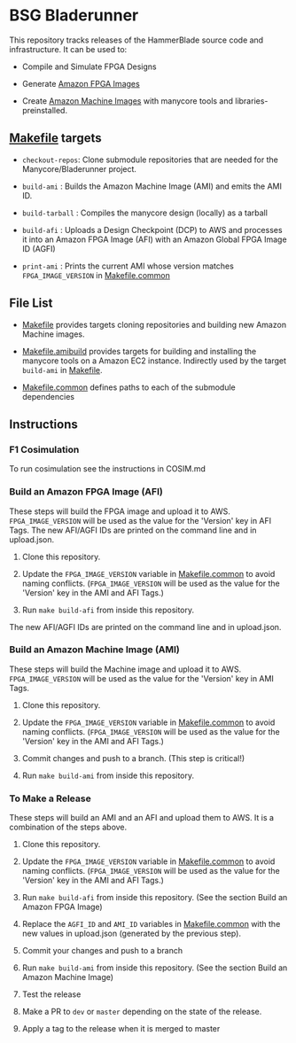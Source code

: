 # BSG Bladerunner

This repository tracks releases of the HammerBlade source code and
infrastructure. It can be used to:

* Compile and Simulate FPGA Designs

* Generate [Amazon FPGA Images](https://aws.amazon.com/ec2/instance-types/f1/)

* Create [Amazon Machine
  Images](https://docs.aws.amazon.com/AWSEC2/latest/UserGuide/AMIs.html) with
  manycore tools and libraries-preinstalled.

## [Makefile](Makefile) targets

* `checkout-repos`: Clone submodule repositories that are needed for the
  Manycore/Bladerunner project.

* `build-ami` : Builds the Amazon Machine Image (AMI) and emits the AMI ID.

* `build-tarball` : Compiles the manycore design (locally) as a tarball

* `build-afi` : Uploads a Design Checkpoint (DCP) to AWS and processes it into
  an Amazon FPGA Image (AFI) with an Amazon Global FPGA Image ID (AGFI)

* `print-ami` : Prints the current AMI whose version matches `FPGA_IMAGE_VERSION`
  in [Makefile.common](Makefile.common)

## File List

* [Makefile](Makefile) provides targets cloning repositories and building new
Amazon Machine images.

* [Makefile.amibuild](Makefile.amibuild) provides targets for building and
installing the manycore tools on a Amazon EC2 instance. Indirectly used by the
target `build-ami` in [Makefile](Makefile).

* [Makefile.common](Makefile.common) defines paths to each of the submodule
dependencies

## Instructions

### F1 Cosimulation

To run cosimulation see the instructions in COSIM.md

### Build an Amazon FPGA Image (AFI)

These steps will build the FPGA image and upload it to AWS. `FPGA_IMAGE_VERSION`
will be used as the value for the 'Version' key in AFI Tags. The new AFI/AGFI
IDs are printed on the command line and in upload.json.

1. Clone this repository.

2. Update the `FPGA_IMAGE_VERSION` variable in [Makefile.common](Makefile.common)
to avoid naming conflicts. (`FPGA_IMAGE_VERSION` will be used as the value for the
'Version' key in the AMI and AFI Tags.)

3. Run `make build-afi` from inside this repository. 

The new AFI/AGFI IDs are printed on the command line and in upload.json.

### Build an Amazon Machine Image (AMI)
   
These steps will build the Machine image and upload it to
AWS. `FPGA_IMAGE_VERSION` will be used as the value for the 'Version' key in AMI
Tags.

1. Clone this repository.

2. Update the `FPGA_IMAGE_VERSION` variable in [Makefile.common](Makefile.common)
to avoid naming conflicts. (`FPGA_IMAGE_VERSION` will be used as the value for the
'Version' key in the AMI and AFI Tags.)

3. Commit changes and push to a branch. (This step is critical!)

4. Run `make build-ami` from inside this repository. 

### To Make a Release
   
These steps will build an AMI and an AFI and upload them to
AWS. It is a combination of the steps above.

1. Clone this repository.

2. Update the `FPGA_IMAGE_VERSION` variable in [Makefile.common](Makefile.common)
to avoid naming conflicts. (`FPGA_IMAGE_VERSION` will be used as the value for the
'Version' key in the AMI and AFI Tags.)

3. Run `make build-afi` from inside this repository. (See the section Build an
Amazon FPGA Image)

4. Replace the `AGFI_ID` and `AMI_ID` variables in
[Makefile.common](Makefile.common) with the new values in upload.json (generated
by the previous step).

5. Commit your changes and push to a branch

6. Run `make build-ami` from inside this repository. (See the section Build an
Amazon Machine Image)

7. Test the release
    
8. Make a PR to `dev` or `master` depending on the state of the release.

9. Apply a tag to the release when it is merged to master
